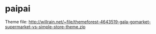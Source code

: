 paipai
======
Theme file: http://willrain.net/~file/themeforest-4643519-gala-gomarket-supermarket-vs-simple-store-theme.zip
